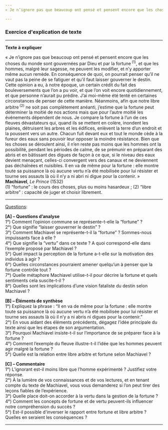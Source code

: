 ```yaml
---
« Je n’ignore pas que beaucoup ont pensé et pensent encore que les choses du monde sont gouvernées par Dieu et par la fortune&#x202F;<sup>(1)</sup>, et que les hommes, malgré leur sagesse, ne peuvent les modifier, et n’y apporter même aucun remède. En conséquence de quoi, on pourrait penser qu’il ne vaut pas la peine de se fatiguer et qu’il faut laisser gouverner le destin. Cette opinion a eu, à notre époque, un certain crédit du fait des bouleversements que l’on a pu voir, et que l’on voit encore quotidiennement, et que personne n’aurait pu prédire. J’ai moi-même été tenté en certaines circonstances de penser de cette manière. Néanmoins, afin que notre libre arbitre&#x202F;<sup>(2)</sup> ne soit pas complètement anéanti, j’estime que la fortune peut déterminer la moitié de nos actions mais que pour l’autre moitié les événements dépendent de nous. Je compare la fortune à l’un de ces fleuves dévastateurs qui, quand ils se mettent en colère, inondent les plaines, détruisent les arbres et les édifices, enlèvent la terre d’un endroit et la poussent vers un autre. Chacun fuit devant eux et tout le monde cède à la fureur des eaux sans pouvoir leur opposer la moindre résistance. Bien que les choses se déroulent ainsi, il n’en reste pas moins que les hommes ont la possibilité, pendant les périodes de calme, de se prémunir en préparant des abris et en bâtissant des digues de façon à ce que, si le niveau des eaux devient menaçant, celles-ci convergent vers des canaux et ne deviennent pas déchaînées et nuisibles. Il en va de même pour la fortune : elle montre toute sa puissance là où aucune vertu n’a été mobilisée pour lui résister et tourne ses assauts là où il n’y a ni abri ni digue pour la contenir. »<br/><b>Machiavel</b>, <i>Le Prince</i> (1532)<br/>(1) “fortune” : le cours des choses, plus ou moins hasardeux ; (2) “libre arbitre” : capacité de juger et choisir librement.<br/><u>Questions :</u><br/>Pour expliquer ce texte, vous répondrez de manière explicite, précise et développée aux questions suivantes, qui sont destinées à guider votre rédaction.<br/><strong>[A] – Questions d’analyse</strong><br/>1°) Comment l’opinion commune se représente-t-elle la “fortune” ?<br/>2°) Que signifie “laisser gouverner le destin” ?<br/>3°) Comment Machiavel se représente-t-il la “fortune” ? Sommes-nous impuissants face à elle ?<br/>4°) Que signifie la “vertu” dans ce texte ? A quoi correspond-elle dans l’exemple proposé par Machiavel ?<br/><strong>[B] – Éléments de synthèse</strong><br/>1°) Expliquez la phrase : “Il en va de même pour la fortune : elle montre toute sa puissance là où aucune vertu n’a été mobilisée pour lui résister et tourne ses assauts là où il n’y a ni abris ni digues pour la contenir.”<br/>2°) En vous aidant des éléments précédents, dégagez l’idée principale du texte ainsi que les étapes de son argumentation.<br/><strong>[C] – Commentaire</strong><br/>1°) L’ignorant est-il moins libre que l’homme expérimenté ? Justifiez votre réponse.<br/>2°) À la lumière de vos connaissances et de vos lectures, et en tenant compte du texte de Machiavel, vous vous demanderez si l’on peut tirer des leçons fiables de l’expérience.  

---
```


### Exercice d'explication de texte

---

**Texte à expliquer**

« Je n’ignore pas que beaucoup ont pensé et pensent encore que les choses du monde sont gouvernées par Dieu et par la fortune&#x202F;<sup>(1)</sup>, et que les hommes, malgré leur sagesse, ne peuvent les modifier, et n’y apporter même aucun remède. En conséquence de quoi, on pourrait penser qu’il ne vaut pas la peine de se fatiguer et qu’il faut laisser gouverner le destin. Cette opinion a eu, à notre époque, un certain crédit du fait des bouleversements que l’on a pu voir, et que l’on voit encore quotidiennement, et que personne n’aurait pu prédire. J’ai moi-même été tenté en certaines circonstances de penser de cette manière. Néanmoins, afin que notre libre arbitre&#x202F;<sup>(2)</sup> ne soit pas complètement anéanti, j’estime que la fortune peut déterminer la moitié de nos actions mais que pour l’autre moitié les événements dépendent de nous. Je compare la fortune à l’un de ces fleuves dévastateurs qui, quand ils se mettent en colère, inondent les plaines, détruisent les arbres et les édifices, enlèvent la terre d’un endroit et la poussent vers un autre. Chacun fuit devant eux et tout le monde cède à la fureur des eaux sans pouvoir leur opposer la moindre résistance. Bien que les choses se déroulent ainsi, il n’en reste pas moins que les hommes ont la possibilité, pendant les périodes de calme, de se prémunir en préparant des abris et en bâtissant des digues de façon à ce que, si le niveau des eaux devient menaçant, celles-ci convergent vers des canaux et ne deviennent pas déchaînées et nuisibles. Il en va de même pour la fortune : elle montre toute sa puissance là où aucune vertu n’a été mobilisée pour lui résister et tourne ses assauts là où il n’y a ni abri ni digue pour la contenir. »<br/><b>Machiavel</b>, <i>Le Prince</i> (1532)<br/>(1) “fortune” : le cours des choses, plus ou moins hasardeux ; (2) “libre arbitre” : capacité de juger et choisir librement.

---

<u>Questions</u>:

<strong>[A] – Questions d’analyse</strong><br/>
1°) Comment l’opinion commune se représente-t-elle la “fortune” ?<br/>
2°) Que signifie “laisser gouverner le destin” ?<br/>
3°) Comment Machiavel se représente-t-il la “fortune” ? Sommes-nous impuissants face à elle ?<br/>
4°) Que signifie la “vertu” dans ce texte ? A quoi correspond-elle dans l’exemple proposé par Machiavel ?<br/>
5°) Quel impact la perception de la fortune a-t-elle sur la motivation des individus à agir ?<br/>
6°) Quelles circonstances pourraient amener quelqu’un à penser que la fortune contrôle tout ?<br/>
7°) Quelle métaphore Machiavel utilise-t-il pour décrire la fortune et quels sentiments cela suscite-t-il ?<br/>
8°) Quelles sont les implications d’une vision fataliste du destin selon Machiavel ?<br/>

<strong>[B] – Éléments de synthèse</strong><br/>
1°) Expliquez la phrase : “Il en va de même pour la fortune : elle montre toute sa puissance là où aucune vertu n’a été mobilisée pour lui résister et tourne ses assauts là où il n’y a ni abris ni digues pour la contenir.”<br/>
2°) En vous aidant des éléments précédents, dégagez l’idée principale du texte ainsi que les étapes de son argumentation.<br/>
3°) Pourquoi Machiavel insiste-t-il sur l’importance de se préparer face à la fortune ?<br/>
4°) Comment l’exemple du fleuve illustre-t-il l’idée que les hommes peuvent agir malgré la fortune ?<br/>
5°) Quelle est la relation entre libre arbitre et fortune selon Machiavel ?<br/>

<strong>[C] – Commentaire</strong><br/>
1°) L’ignorant est-il moins libre que l’homme expérimenté ? Justifiez votre réponse.<br/>
2°) À la lumière de vos connaissances et de vos lectures, et en tenant compte du texte de Machiavel, vous vous demanderez si l’on peut tirer des leçons fiables de l’expérience.<br/>
3°) Quelle place doit-on accorder à la vertu dans la gestion de la fortune ?<br/>
4°) Comment les concepts de fortune et de vertu peuvent-ils influencer notre compréhension du succès ?<br/>
5°) Est-il possible d'inverser le rapport entre fortune et libre arbitre ? Quelles en seraient les conséquences ?<br/>  

---